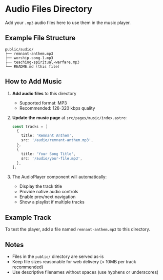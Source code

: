 # Audio Files Directory

Add your `.mp3` audio files here to use them in the music player.

## Example File Structure

```
public/audio/
├── remnant-anthem.mp3
├── worship-song-1.mp3
├── teaching-spiritual-warfare.mp3
└── README.md (this file)
```

## How to Add Music

1. **Add audio files** to this directory
   - Supported format: MP3
   - Recommended: 128-320 kbps quality

2. **Update the music page** at `src/pages/music/index.astro`:
   ```typescript
   const tracks = [
     {
       title: 'Remnant Anthem',
       src: '/audio/remnant-anthem.mp3',
     },
     {
       title: 'Your Song Title',
       src: '/audio/your-file.mp3',
     },
   ];
   ```

3. The AudioPlayer component will automatically:
   - Display the track title
   - Provide native audio controls
   - Enable prev/next navigation
   - Show a playlist if multiple tracks

## Example Track

To test the player, add a file named `remnant-anthem.mp3` to this directory.

## Notes

- Files in the `public/` directory are served as-is
- Keep file sizes reasonable for web delivery (< 10MB per track recommended)
- Use descriptive filenames without spaces (use hyphens or underscores)

